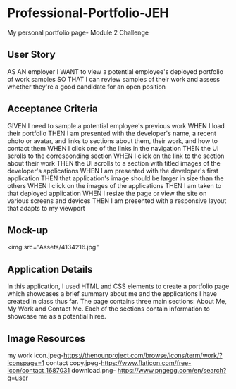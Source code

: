 # Professional-Portfolio-JEH
My personal portfolio page- Module 2 Challenge

## User Story
AS AN employer
I WANT to view a potential employee's deployed portfolio of work samples
SO THAT I can review samples of their work and assess whether they're a good candidate for an open position

## Acceptance Criteria
GIVEN I need to sample a potential employee's previous work
WHEN I load their portfolio
THEN I am presented with the developer's name, a recent photo or avatar, and links to sections about them, their work, and how to contact them
WHEN I click one of the links in the navigation
THEN the UI scrolls to the corresponding section
WHEN I click on the link to the section about their work
THEN the UI scrolls to a section with titled images of the developer's applications
WHEN I am presented with the developer's first application
THEN that application's image should be larger in size than the others
WHEN I click on the images of the applications
THEN I am taken to that deployed application
WHEN I resize the page or view the site on various screens and devices
THEN I am presented with a responsive layout that adapts to my viewport

## Mock-up
<img src="Assets/4134216.jpg"

## Application Details

In this application, I used HTML and CSS elements to create a portfolio page which showcases a brief summary about me and the applications I have created in class thus far. The page contains three main sections: About Me, My Work and Contact Me. Each of the sections contain information to showcase me as a potential hiree. 

## Image Resources
my work icon.jpeg-https://thenounproject.com/browse/icons/term/work/?iconspage=1
contact copy.jpeg-https://www.flaticon.com/free-icon/contact_1687031
download.png- https://www.pngegg.com/en/search?q=user


